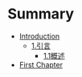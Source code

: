# Summary

* [Introduction](README.md)
  * [1.引言](1yin-yan.md)
    * [1.1概述](1yin-yan/11gai-shu.md)
* [First Chapter](chapter1.md)

